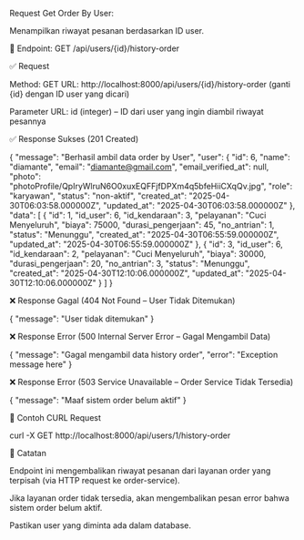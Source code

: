 Request Get Order By User:

Menampilkan riwayat pesanan berdasarkan ID user.

📍 Endpoint:
GET /api/users/{id}/history-order

✅ Request

Method: GET
URL: http://localhost:8000/api/users/{id}/history-order (ganti {id} dengan ID user yang dicari)

Parameter URL:
id (integer) – ID dari user yang ingin diambil riwayat pesannya


✅ Response Sukses (201 Created)

{
	"message": "Berhasil ambil data order by User",
	"user": {
		"id": 6,
		"name": "diamante",
		"email": "diamante@gmail.com",
		"email_verified_at": null,
		"photo": "photoProfile/QpIryWlruN6O0xuxEQFFjfDPXm4q5bfeHiiCXqQv.jpg",
		"role": "karyawan",
		"status": "non-aktif",
		"created_at": "2025-04-30T06:03:58.000000Z",
		"updated_at": "2025-04-30T06:03:58.000000Z"
	},
	"data": [
		{
			"id": 1,
			"id_user": 6,
			"id_kendaraan": 3,
			"pelayanan": "Cuci Menyeluruh",
			"biaya": 75000,
			"durasi_pengerjaan": 45,
			"no_antrian": 1,
			"status": "Menunggu",
			"created_at": "2025-04-30T06:55:59.000000Z",
			"updated_at": "2025-04-30T06:55:59.000000Z"
		},
		{
			"id": 3,
			"id_user": 6,
			"id_kendaraan": 2,
			"pelayanan": "Cuci Menyeluruh",
			"biaya": 30000,
			"durasi_pengerjaan": 20,
			"no_antrian": 3,
			"status": "Menunggu",
			"created_at": "2025-04-30T12:10:06.000000Z",
			"updated_at": "2025-04-30T12:10:06.000000Z"
		}
	]
}


❌ Response Gagal (404 Not Found – User Tidak Ditemukan)

{
  "message": "User tidak ditemukan"
}

❌ Response Error (500 Internal Server Error – Gagal Mengambil Data)

{
  "message": "Gagal mengambil data history order",
  "error": "Exception message here"
}

❌ Response Error (503 Service Unavailable – Order Service Tidak Tersedia)

{
  "message": "Maaf sistem order belum aktif"
}


🔄 Contoh CURL Request

curl -X GET http://localhost:8000/api/users/1/history-order


📌 Catatan

Endpoint ini mengembalikan riwayat pesanan dari layanan order yang terpisah (via HTTP request ke order-service).

Jika layanan order tidak tersedia, akan mengembalikan pesan error bahwa sistem order belum aktif.

Pastikan user yang diminta ada dalam database.



